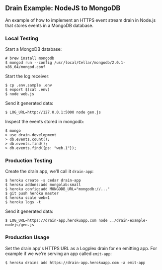 ## Drain Example: NodeJS to MongoDB

An example of how to implement an HTTPS event stream drain in Node.js that stores events in a MongoDB database.


### Local Testing

Start a MongoDB database:

    # brew install mongodb
    $ mongod run --config /usr/local/Cellar/mongodb/2.0.1-x86_64/mongod.conf

Start the log receiver:

    $ cp .env.sample .env
    $ export $(cat .env)
    $ node web.js

Send it generated data:

    $ LOG_URL=http://127.0.0.1:5000 node gen.js

Inspect the events stored in mongodb:

    $ mongo
    > use drain-development
    > db.events.count();
    > db.events.find();
    > db.events.find({ps: "web.1"});

### Production Testing

Create the drain app, we'll call it `drain-app`:

    $ heroku create -s cedar drain-app
    $ heroku addons:add mongolab:small
    $ heroku config:add MONGODB_URL="mongodb://..."
    $ git push heroku master
    $ heroku scale web=1
    $ heroku logs -t

Send it generated data:

    $ LOG_URL=https://drain-app.herokuapp.com node ../drain-example-nodejs/gen.js


### Production Usage

Set the drain app's HTTPS URL as a Logplex drain for en emitting app. For example if we we're serving an app called `emit-app`:

    $ heroku drains add https://drain-app.herokuapp.com -a emit-app
